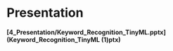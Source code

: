 # Presentation

**[4_Presentation/Keyword_Recognition_TinyML.pptx](Keyword_Recognition_TinyML (1)ptx)**
